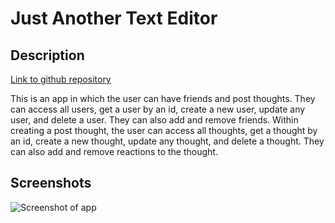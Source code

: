 # Just Another Text Editor

## Description

[Link to github repository](https://github.com/leighasteele/social-network-api)

This is an app in which the user can have friends and post thoughts. They can access all users, get a user by an id, create a new user, update any user, and delete a user. They can also add and remove friends.
Within creating a post thought, the user can access all thoughts, get a thought by an id, create a new thought, update any thought, and delete a thought. They can also add and remove reactions to the thought.


## Screenshots

![Screenshot of app]()